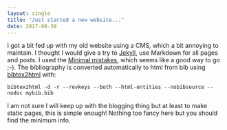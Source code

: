 ```yaml
---
layout: single
title: "Just started a new website..."
date: 2017-08-30
---
```


I got a bit fed up with my old website using a CMS, which a bit
annoying to maintain. I thought I would give a try to
[Jekyll](http://jekyllrb.com), use Markdown for all pages and
posts. I used the
[Minimal mistakes](https://mmistakes.github.io/minimal-mistakes/),
which seems like a good way to go ;-). 
The bibliography is converted automatically to html from bib
using [bibtex2html](https://www.lri.fr/~filliatr/bibtex2html/) with:
```
bibtex2html -d -r --revkeys --both --html-entities --nobibsource --nodoc mybib.bib
```

I am not sure I will keep up with the blogging thing but at least to
make static pages, this is simple enough! Nothing too fancy here but
you should find the minimum info.

